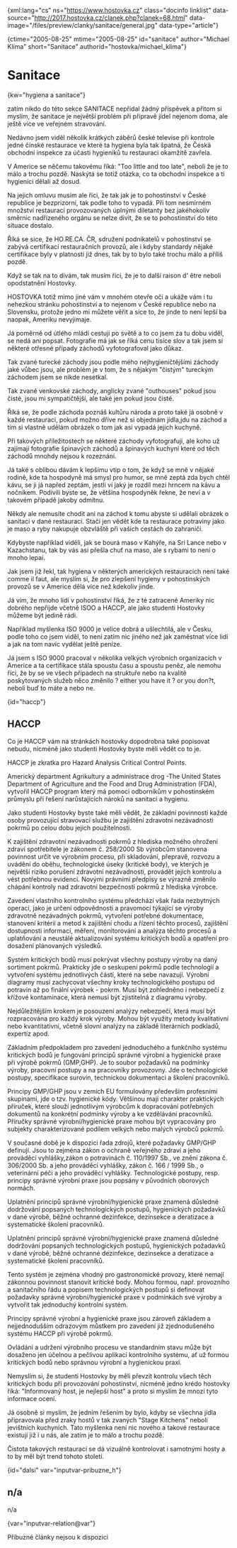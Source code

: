 
{xml:lang="cs" ns="https://www.hostovka.cz" class="docinfo linklist" data-source="http://2017.hostovka.cz/clanek.php?clanek=68.html" data-image="/files/preview/clanky/sanitace/general.jpg" data-type="article"}

{ctime="2005-08-25" mtime="2005-08-25" id="sanitace" author="Michael Klíma" short="Sanitace" authorid="hostovka/michael_klima"}

# Sanitace

<!-- generated attribute kw by user_udpatekw.sh on 2020-05-07, do not edit -->

{kw="hygiena a sanitace"}

zatím nikdo do této sekce SANITACE nepřidal žádný příspěvek a přitom si myslím, že sanitace je největší problém při přípravě jídel nejenom doma, ale ještě více ve veřejném stravování.

Nedávno jsem viděl několik krátkých záběrů české televise při kontrole jedné čínské restaurace ve které ta hygiena byla tak špatná, že Česká obchodní inspekce za účasti hygieniků tu restauraci okamžitě zavřela.

V Americe se něčemu takovému říká: "Too little and too late", neboli že je to málo a trochu pozdě. Naskýtá se totiž otázka, co ta obchodní inspekce a ti hygienici dělali až dosud.

Na jejich omluvu musím ale říci, že tak jak je to pohostinství v České republice je bezprizorní, tak podle toho to vypadá. Při tom nesmírném množství restaurací provozovaných úplnými diletanty bez jakéhokoliv směrnic nadřízeného orgánu se nelze divit, že se to pohostinství do této situace dostalo.

Říká se sice, že HO.RE.CA. ČR, sdružení podnikatelů v pohostinství se zabývá certifikací restauračních provozů, ale i kdyby standardy nějaké certifikace byly v platnosti již dnes, tak by to bylo také trochu málo a příliš pozdě.

Když se tak na to dívám, tak musím říci, že je to další raison d' être neboli opodstatnění Hostovky.

HOSTOVKA totiž mimo jiné vám v mnohém otevře oči a ukáže vám i tu nehezkou stránku pohostinství a to nejenom v České republice nebo na Slovensku, protože jedno mi můžete věřit a sice to, že jinde to není lepší ba naopak, Ameriku nevyjímaje.

Já poměrně od útlého mládí cestuji po světě a to co jsem za tu dobu viděl, se nedá ani popsat. Fotografie má jak se říká cenu tisíce slov a tak jsem si některé otřesné případy záchodů vyfotografoval jako důkaz.

Tak zvané turecké záchody jsou podle mého nejhygieničtějšími záchody jaké vůbec jsou, ale problém je v tom, že s nějakým "čistým" tureckým záchodem jsem se nikde nesetkal.

Tak zvané venkovské záchody, anglicky zvané "outhouses" pokud jsou čisté, jsou mi sympatičtější, ale také jen pokud jsou čisté.

Říká se, že podle záchoda poznáš kultůru národa a proto také já osobně v každé restauraci, pokud možno dříve než si objednám jídla,jdu na záchod a tím si vlastně udělám obrázek o tom jak asi vypadá jejich kuchyně.

Při takových příležitostech se některé záchody vyfotografuji, ale koho už zajímají fotografie špinavých záchodů a špinavých kuchyní které od těch záchodů mnohdy nejsou k rozeznání.

Já také s oblibou dávám k lepšímu vtip o tom, že když se mně v nějaké rodině, kde ta hospodyně má smysl pro humor, se mně zeptá zda bych chtěl kávu, se ji já napřed zeptám, jestli ví jaký je rozdíl mezi hrncem na kávu a nočníkem. Podivili byste se, že většina hospodyněk řekne, že neví a v takovém případě jakoby odmítnu.

Někdy ale nemusíte chodit ani na záchod k tomu abyste si udělali obrázek o sanitaci v dané restauraci. Stačí jen vědět kde ta restaurace potraviny jako je maso a ryby nakupuje obzvláště při vašich cestách do zahraničí.

Kdybyste například viděli, jak se bourá maso v Kahýře, na Sri Lance nebo v Kazachstanu, tak by vás asi přešla chuť na maso, ale s rybami to není o mnoho lepaí.

Jak jsem již řekl, tak hygiena v některých amerických restauracích není také comme il faut, ale myslím si, že pro zlepšení hygieny v pohostinských provozů se v Americe dělá více než kdekoliv jinde.

Já vím, že mnoho lidí v pohostinství říká, že z té zatracené Ameriky nic dobrého nepřijde včetně ISOO a HACCP, ale jako studenti Hostovky můžeme být jedině rádi.

Například myšlenka ISO 9000 je velice dobrá a ušlechtilá, ale v Česku, podle toho co jsem viděl, to není zatím nic jiného než jak zaměstnat více lidí a jak na tom navíc vydělat ještě peníze.

Já jsem s ISO 9000 pracoval v několika velkých výrobních organizacích v Americe a ta certifikace stála spoustu času a spoustu peněz, ale nemohu říci, že by se ve všech případech na struktuře nebo na kvalitě poskytovaných služeb něco změnilo ? either you have it ? or you don?t, neboli buď to máte a nebo ne.

{id="haccp"}

## HACCP

Co je HACCP vám na stránkách hostovky dopodrobna také popisovat nebudu, nicméně jako studenti Hostovky byste měli vědět co to je.

HACCP je zkratka pro Hazard Analysis Critical Control Points.

Americký department Agrikultury a administrace drog -The United States Department of Agriculture and the Food and Drug Administration (FDA), vytvořil HACCP program který má pomoci odborníkům v pohostinském průmyslu při řešení narůstajících nároků na sanitaci a hygienu.

Jako studenti Hostovky byste také měli vědět, že základní povinností každé osoby provozující stravovací službu je zajištění zdravotní nezávadnosti pokrmů po celou dobu jejich použitelnosti.

K zajištění zdravotní nezávadnosti pokrmů z hlediska možného ohrožení zdraví spotřebitele je zákonem č. 258/2000 Sb výrobcům stanovena povinnost určit ve výrobním procesu, při skladování, přepravě, rozvozu a uvádění do oběhu, technologické úseky (kritické body), ve kterých je největší riziko porušení zdravotní nezávadnosti, provádět jejich kontrolu a vést potřebnou evidenci. Novými právními předpisy se výrazně změnilo chápání kontroly nad zdravotní bezpečností pokrmů z hlediska výrobce.

Zavedení vlastního kontrolního systému předchází však řada nezbytných operací, jako je určení odpovědnosti a pravomocí týkající se výroby zdravotně nezávadných pokrmů, vytvoření potřebné dokumentace, stanovení kritérií a metod k zajištění chodu a řízení těchto procesů, zajištění dostupnosti informací, měření, monitorování a analýza těchto procesů a uplatňování a neustálé aktualizování systému kritických bodů a opatření pro dosažení plánovaných výsledků.

Systém kritických bodů musí pokrývat všechny postupy výroby na daný sortiment pokrmů. Prakticky jde o seskupení pokrmů podle technologií a vytvoření systému jednotlivých částí, které na sebe navazují. Výrobní diagramy musí zachycovat všechny kroky technologického postupu od potravin až po finální výrobek - pokrm. Musí být zohledněno i nebezpečí z křížové kontaminace, která nemusí být zjistitelná z diagramu výroby.

Nejdůležitějším krokem je posouzení analýzy nebezpečí, která musí být rozpracována pro každý krok výroby. Mohou být využity metody kvalitativní nebo kvantitativní, včetně slovní analýzy na základě literárních podkladů, expertíz apod.

Základním předpokladem pro zavedení jednoduchého a funkčního systému kritických bodů je fungování principů správné výrobní a hygienické praxe při výrobě pokrmů (GMP,GHP). Je to soubor požadavků na podmínky výroby, pracovní postupy a na pracovníky provozovny. Jde o technologické postupy, specifikace surovin, technickou dokumentaci a školení pracovníků.

Principy GMP/GHP jsou v zemích EU formulovány především profesními skupinami, jde o tzv. hygienické kódy. Většinou mají charakter praktických příruček, které slouží jednotlivým výrobcům k dopracování potřebných dokumentů na konkrétní podmínky výroby a ke vzdělávání pracovníků. Příručky správné výrobní/hygienické praxe mohou být vypracovány pro subjekty charakterizované podílem velkých nebo malých výrobců pokrmů.

V současné době je k dispozici řada zdrojů, které požadavky GMP/GHP definují. Jsou to zejména zákon o ochraně veřejného zdraví a jeho prováděcí vyhlášky,zákon o potravinách č. 110/1997 Sb., ve znění zákona č. 306/2000 Sb. a jeho prováděcí vyhlášky, zákon č. 166 / 1999 Sb., o veterinární péči a jeho prováděcí vyhlášky. Technologické postupy, resp. principy správné výrobní praxe jsou popsány v původních oborových normách.

Uplatnění principů správné výrobní/hygienické praxe znamená důsledné dodržování popsaných technologických postupů, hygienických požadavků v dané výrobě, běžné ochranné dezinfekce, dezinsekce a deratizace a systematické školení pracovníků.

Uplatnění principů správné výrobní/hygienické praxe znamená důsledné dodržování popsaných technologických postupů, hygienických požadavků v dané výrobě, běžné ochranné dezinfekce, dezinsekce a deratizace a systematické školení pracovníků.

Tento systém je zejména vhodný pro gastronomické provozy, které nemají zákonnou povinnost stanovit kritické body. Mohou formou, např. provozního a sanitačního řádu a popisem technologických postupů si definovat požadavky správné výrobní/hygienické praxe v podmínkách své výroby a vytvořit tak jednoduchý kontrolní systém.

Principy správné výrobní a hygienické praxe jsou zároveň základem a nejjednodušším odrazovým můstkem pro zavedení již zjednodušeného systému HACCP při výrobě pokrmů.

Ovládání a udržení výrobního procesu ve standardním stavu může být dosaženo jen účelnou a pečlivou aplikací kontrolního systému, ať už formou kritických bodů nebo správnou výrobní a hygienickou praxi.

Nemyslím si, že studenti Hostovky by měli převzít kontrolu všech těch kritických bodu při provozování pohostinství, nicméně jedno krédo hostovky říká: "Informovaný host, je nejlepší host" a proto si myslím že mnozí tyto informace ocení.

Já osobně si myslím, že jedním řešením by bylo, kdyby se všechna jídla připravovala před zraky hostů v tak zvaných "Stage Kitchens" neboli jevištních kuchyních. Tato myšlenka není nic nového a takové restaurace existují již i u nás, ale zatím je to málo a trochu pozdě.

Čistota takových restaurací se dá vizuálně kontrolovat i samotnými hosty a to by měl být trend tohoto století.

{id="dalsi" var="inputvar-pribuzne_h"}

## n/a

n/a

{var="inputvar-relation@var"}

Příbuzné články nejsou k dispozici

